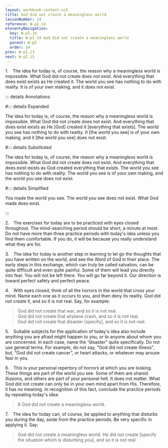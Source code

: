 ```yaml
---
layout: workbook-content.njk
title: God did not create a meaningless world
lessonNumber: 14
reference: W-pI.14
eleventyNavigation:
  key: W-pI.14
  title: W-pI.14 God did not create a meaningless world
  parent: W-pI
  order: 14
prev: W-pI.13
next: W-pI.15
---
```


1. The idea for today is, of course, the reason why a meaningless world is impossible. 
What God did not create does not exist. 
And everything that does exist exists as He created it. 
The world you see has nothing to do with reality. 
It is of your own making, and it does not exist.

::: details Annotations

#::: details Expanded

The idea for today is, of course, the reason why a meaningless world is impossible. 
What God did not create does not exist. 
And everything that does exist exists as He [God] created it [everything that exists]. 
The world you see has nothing to do with reality. 
It [the world you see] is of your own making, and it [the world you see] does not exist.

#::: details Substituted

The idea for today is, of course, the reason why a meaningless world is impossible. 
What God did not create does not exist. 
And everything that does exist exists as God created everything that exists. 
The world you see has nothing to do with reality. 
The world you see is of your own making, and the world you see does not exist.

#::: details Simplified

You made the world you see.
The world you see does not exist.
What God made does exist.

:::

2. The exercises for today are to be practiced with eyes closed throughout. 
The mind-searching period should be short, a minute at most. 
Do not have more than three practice periods with today's idea unless you find them comfortable. 
If you do, it will be because you really understand what they are for.


3. The idea for today is another step in learning to let go the thoughts that you have written on the world, and see the Word of God in their place. 
The early steps in this exchange, which can truly be called salvation, can be quite difficult and even quite painful. 
Some of them will lead you directly into fear. 
You will not be left there. 
You will go far beyond it. 
Our direction is toward perfect safety and perfect peace.

4. With eyes closed, think of all the horrors in the world that cross your mind. 
Name each one as it occurs to you, and then deny its reality. 
God did not create it, and so it is not real. 
Say, for example:

>God did not create that war, and so it is not real.  
God did not create that airplane crash, and so it is not real.  
God did not create that disaster [specify], and so it is not real.

5. Suitable subjects for the application of today's idea also include anything you are afraid might happen to you, or to anyone about whom you are concerned. 
In each case, name the “disaster” quite specifically. 
Do not use general terms. 
For example, do not say, “God did not create illness”, but, “God did not create cancer”, or heart attacks, or whatever may arouse fear in you.

6. This is your personal repertory of horrors at which you are looking. 
These things are part of the world you see. 
Some of them are shared illusions, and others are part of your personal hell. 
It does not matter. 
What God did not create can only be in your own mind apart from His. 
Therefore, it has no meaning. 
In recognition of this fact, conclude the practice periods by repeating today's idea:

>8 God did not create a meaningless world.

7. The idea for today can, of course, be applied to anything that disturbs you during the day, aside from the practice periods. 
Be very specific in applying it. 
Say:

>God did not create a meaningless world. 
He did not create [specify the situation which is disturbing you], and so it is not real.
